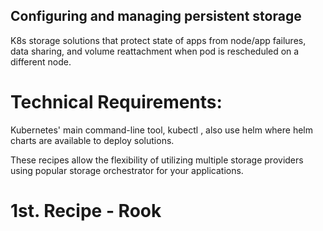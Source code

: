 ## Configuring and managing persistent storage

K8s storage solutions that protect state of apps from node/app failures, data sharing, and volume reattachment when pod is rescheduled on a different node.

# Technical Requirements:  

Kubernetes' main command-line tool, kubectl , also use helm where helm charts are available to deploy solutions.

These recipes allow the flexibility of utilizing multiple storage providers using popular storage orchestrator for your applications.

# 1st. Recipe - Rook

